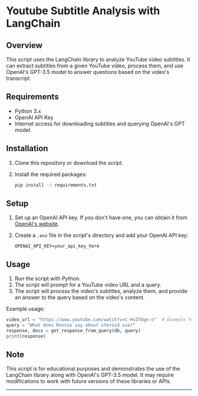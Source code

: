 # Youtube Subtitle Analysis with LangChain

## Overview
This script uses the LangChain library to analyze YouTube video subtitles. It can extract subtitles from a given YouTube video, process them, and use OpenAI's GPT-3.5 model to answer questions based on the video's transcript.

## Requirements
- Python 3.x
- OpenAI API Key
- Internet access for downloading subtitles and querying OpenAI's GPT model.

## Installation
1. Clone this repository or download the script.
2. Install the required packages:

    ```bash
    pip install -r requirements.txt
    ```

## Setup
1. Set up an OpenAI API key. If you don't have one, you can obtain it from [OpenAI's website](https://openai.com/).
2. Create a `.env` file in the script's directory and add your OpenAI API key:

    ```
    OPENAI_API_KEY=your_api_key_here
    ```

## Usage
1. Run the script with Python.
2. The script will prompt for a YouTube video URL and a query.
3. The script will process the video's subtitles, analyze them, and provide an answer to the query based on the video's content.

Example usage:

```python
video_url = "https://www.youtube.com/watch?v=C-Hu3T8ge-o"  # Example YouTube video URL
query = "What does Ronnie say about steroid use?"
response, docs = get_response_from_query(db, query)
print(response)
```

## Note
This script is for educational purposes and demonstrates the use of the LangChain library along with OpenAI's GPT-3.5 model. It may require modifications to work with future versions of these libraries or APIs.

---
